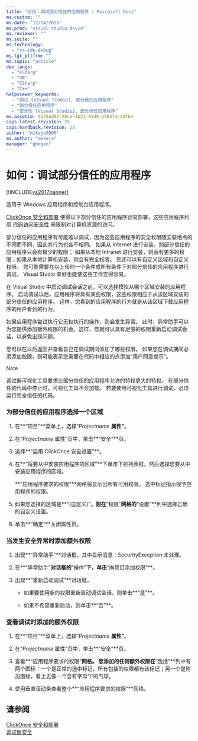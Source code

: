 ```yaml
---
title: "如何：调试部分信任的应用程序 | Microsoft Docs"
ms.custom: ""
ms.date: "12/14/2016"
ms.prod: "visual-studio-dev14"
ms.reviewer: ""
ms.suite: ""
ms.technology: 
  - "vs-ide-debug"
ms.tgt_pltfrm: ""
ms.topic: "article"
dev_langs: 
  - "FSharp"
  - "VB"
  - "CSharp"
  - "C++"
helpviewer_keywords: 
  - "调试 [Visual Studio], 部分信任应用程序"
  - "部分信任应用程序"
  - "安全性 [Visual Studio], 部分信任应用程序"
ms.assetid: 9d30ad92-28ce-4b21-91d8-698474cddf64
caps.latest.revision: 25
caps.handback.revision: 25
author: "mikejo5000"
ms.author: "mikejo"
manager: "ghogen"
---
```

# 如何：调试部分信任的应用程序
[!INCLUDE[vs2017banner](../code-quality/includes/vs2017banner.md)]

适用于 Windows 应用程序和控制台应用程序。  
  
 [ClickOnce 安全和部署](../deployment/clickonce-security-and-deployment.md) 使得以下部分信任的应用程序容易部署，这些应用程序利用 [代码访问安全性](../Topic/Code%20Access%20Security.md) 来限制对计算机资源的访问。  
  
 部分信任的应用程序有可能难以调试，因为这些应用程序的安全权限随安装地点的不同而不同，因此其行为也各不相同。  如果从 Internet 进行安装，则部分信任的应用程序只会有极少的权限；  如果从本地 Intranet 进行安装，则会有更多的权限；如果从本地计算机安装，则会有完全权限。  您还可以有自定义区域和自定义权限。  您可能需要在以上任何一个条件或所有条件下对部分信任的应用程序进行调试。  Visual Studio 幸好也能使这些工作变得容易。  
  
 在 Visual Studio 中启动调试会话之前，可以选择模拟从哪个区域安装的应用程序。  启动调试以后，应用程序将具有某些权限，这些权限相应于从该区域安装的部分信任的应用程序。  这样，您看到的应用程序的行为就是从该区域下载应用程序的用户看到的行为。  
  
 如果应用程序尝试执行它无权执行的操作，则会发生异常。  此时，异常助手可以为您提供添加额外权限的机会，这样，您就可以具有足够的权限重新启动调试会话，以避免出现问题。  
  
 您可以在以后返回并查看自己在调试期间添加了哪些权限。  如果您在调试期间必须添加权限，则可能表示您需要在代码中相应的点添加“用户同意提示”。  
  
> [!NOTE]
>  调试器可视化工具要求比部分信任的应用程序允许的特权更大的特权。  在部分信任的代码中停止时，可视化工具不会加载。  若要使用可视化工具进行调试，必须运行完全信任的代码。  
  
### 为部分信任的应用程序选择一个区域  
  
1.  在**“项目”**菜单上，选择“*Projectname* **属性”**。  
  
2.  在“*Projectname* 属性”页中，单击**“安全”**页。  
  
3.  选择**“启用 ClickOnce 安全设置”**。  
  
4.  在**“将要从中安装应用程序的区域”**下单击下拉列表框，然后选择您要从中安装应用程序的区域。  
  
     **“应用程序要求的权限”**网格将显示出所有可用权限。  选中标记指示授予应用程序的权限。  
  
5.  如果您选择的区域是**“\(自定义\)”**，则在**“权限”**网格的**“设置”**列中选择正确的自定义设置。  
  
6.  单击**“确定”**关闭属性页。  
  
### 当发生安全异常时添加额外权限  
  
1.  出现**“异常助手”**对话框，其中显示消息：SecurityException 未处理。  
  
2.  在**“异常助手”**对话框的**“操作”**下，单击**“向项目添加权限”**。  
  
3.  出现**“重新启动调试”**对话框。  
  
    -   如果要使用新的权限重新启动调试会话，则单击**“是”**。  
  
    -   如果不希望重新启动，则单击**“否”**。  
  
### 查看调试时添加的额外权限  
  
1.  在**“项目”**菜单上，选择“*Projectname* **属性”**。  
  
2.  在“*Projectname* 属性”页中，单击**“安全”**页。  
  
3.  查看**“应用程序要求的权限”**网格。  您添加的任何额外权限在**“包括”**列中有两个图标：一个是正常的选中标记，所有包括的权限都有该标记；另一个是附加图标，看上去像一个含有字母“i”的气球。  
  
4.  使用垂直滚动条查看整个**“应用程序要求的权限”**网格。  
  
## 请参阅  
 [ClickOnce 安全和部署](../deployment/clickonce-security-and-deployment.md)   
 [调试器安全](../debugger/debugger-security.md)